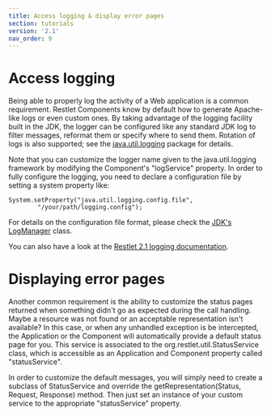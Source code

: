 ```yaml
---
title: Access logging & display error pages
section: tutorials
version: '2.1'
nav_order: 9
---
```

# Access logging

Being able to properly log the activity of a Web application is a common
requirement. Restlet Components know by default how to generate
Apache-like logs or even custom ones. By taking advantage of the logging
facility built in the JDK, the logger can be configured like any
standard JDK log to filter messages, reformat them or specify where to
send them. Rotation of logs is also supported; see the
[java.util.logging](http://docs.oracle.com/javase/1.5.0/docs/api/java/util/logging/package-summary.html)
package for details.

Note that you can customize the logger name given to the
java.util.logging framework by modifying the Component's "logService"
property. In order to fully configure the logging, you need to declare a
configuration file by setting a system property like:

<pre class="language-java"><code class="language-java">System.setProperty("java.util.logging.config.file",
        "/your/path/logging.config");
</code></pre>

For details on the configuration file format, please check the [JDK's
LogManager](http://docs.oracle.com/javase/1.5.0/docs/api/index.html?java/util/logging/LogManager.html)
class.

You can also have a look at the [Restlet 2.1 logging
documentation](/learn/guide/2.1/editions/jse/logging).

# Displaying error pages

Another common requirement is the ability to customize the status pages
returned when something didn't go as expected during the call handling.
Maybe a resource was not found or an acceptable representation isn't
available? In this case, or when any unhandled exception is be
intercepted, the Application or the Component will automatically provide
a default status page for you. This service is associated to the
org.restlet.util.StatusService class, which is accessible as an
Application and Component property called "statusService".

In order to customize the default messages, you will simply need to
create a subclass of StatusService and override the
getRepresentation(Status, Request, Response) method. Then just set an
instance of your custom service to the appropriate "statusService"
property.
